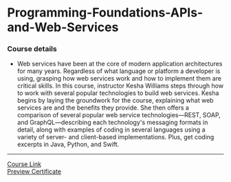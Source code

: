 # Programming-Foundations-APIs-and-Web-Services
### Course details
- Web services have been at the core of modern application architectures for many years. Regardless of what language or platform a developer is using, grasping how web services work and how to implement them are critical skills. In this course, instructor Kesha Williams steps through how to work with several popular technologies to build web services. Kesha begins by laying the groundwork for the course, explaining what web services are and the benefits they provide. She then offers a comparison of several popular web service technologies—REST, SOAP, and GraphQL—describing each technology's messaging formats in detail, along with examples of coding in several languages using a variety of server- and client-based implementations. Plus, get coding excerpts in Java, Python, and Swift.
-------------------------------
[Course Link](https://www.linkedin.com/learning/programming-foundations-apis-and-web-services?resume=false)
<br>[Preview Certificate](https://www.linkedin.com/learning/certificates/b552839c35c79a69a1012e865b30dcf24c95f78a486f9ddabaa71effe6aacf10?trk=share_certificate)
